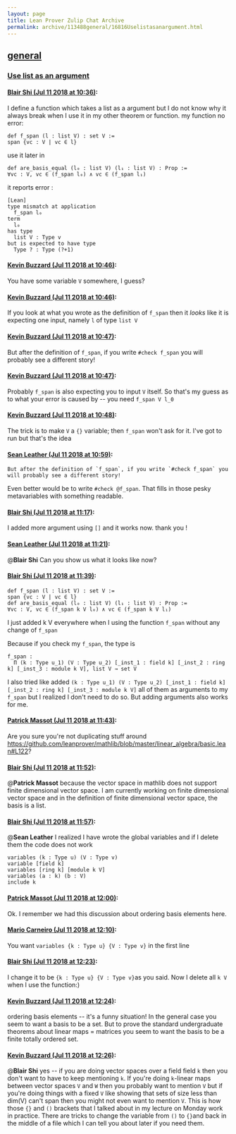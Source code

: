 ```yaml
---
layout: page
title: Lean Prover Zulip Chat Archive 
permalink: archive/113488general/16816Uselistasanargument.html
---
```


## [general](index.html)
### [Use list as an argument](16816Uselistasanargument.html)

#### [Blair Shi (Jul 11 2018 at 10:36)](https://leanprover.zulipchat.com/#narrow/stream/113488-general/topic/Use%20list%20as%20an%20argument/near/129458509):
I define a function which takes a list as a argument but I do not know why it always break when I use it in my other theorem or function.
my function no error:
```
def f_span (l : list V) : set V :=
span {vc : V | vc ∈ l}
```
use it later in
```
def are_basis_equal (l₀ : list V) (l₁ : list V) : Prop := 
∀vc : V, vc ∈ (f_span l₀) ∧ vc ∈ (f_span l₁) 
```
it reports error :
```
[Lean]
type mismatch at application
  f_span l₀
term
  l₀
has type
  list V : Type v
but is expected to have type
  Type ? : Type (?+1)
```

#### [Kevin Buzzard (Jul 11 2018 at 10:46)](https://leanprover.zulipchat.com/#narrow/stream/113488-general/topic/Use%20list%20as%20an%20argument/near/129458841):
You have some variable `V` somewhere, I guess?

#### [Kevin Buzzard (Jul 11 2018 at 10:46)](https://leanprover.zulipchat.com/#narrow/stream/113488-general/topic/Use%20list%20as%20an%20argument/near/129458858):
If you look at what you wrote as the definition of `f_span` then it *looks* like it is expecting one input, namely `l` of type `list V`

#### [Kevin Buzzard (Jul 11 2018 at 10:47)](https://leanprover.zulipchat.com/#narrow/stream/113488-general/topic/Use%20list%20as%20an%20argument/near/129458871):
But after the definition of `f_span`, if you write `#check f_span` you will probably see a different story!

#### [Kevin Buzzard (Jul 11 2018 at 10:47)](https://leanprover.zulipchat.com/#narrow/stream/113488-general/topic/Use%20list%20as%20an%20argument/near/129458902):
Probably `f_span` is also expecting you to input `V` itself. So that's my guess as to what your error is caused by -- you need `f_span V l_0`

#### [Kevin Buzzard (Jul 11 2018 at 10:48)](https://leanprover.zulipchat.com/#narrow/stream/113488-general/topic/Use%20list%20as%20an%20argument/near/129458955):
The trick is to make `V` a `{}` variable; then `f_span` won't ask for it. I've got to run but that's the idea

#### [Sean Leather (Jul 11 2018 at 10:59)](https://leanprover.zulipchat.com/#narrow/stream/113488-general/topic/Use%20list%20as%20an%20argument/near/129459298):
```quote
But after the definition of `f_span`, if you write `#check f_span` you will probably see a different story!
```
Even better would be to write `#check @f_span`. That fills in those pesky metavariables with something readable.

#### [Blair Shi (Jul 11 2018 at 11:17)](https://leanprover.zulipchat.com/#narrow/stream/113488-general/topic/Use%20list%20as%20an%20argument/near/129459870):
I added more argument using `[]` and it works now. thank you !

#### [Sean Leather (Jul 11 2018 at 11:21)](https://leanprover.zulipchat.com/#narrow/stream/113488-general/topic/Use%20list%20as%20an%20argument/near/129460007):
@**Blair Shi** Can you show us what it looks like now?

#### [Blair Shi (Jul 11 2018 at 11:39)](https://leanprover.zulipchat.com/#narrow/stream/113488-general/topic/Use%20list%20as%20an%20argument/near/129460651):
```
def f_span (l : list V) : set V :=
span {vc : V | vc ∈ l}
def are_basis_equal (l₀ : list V) (l₁ : list V) : Prop := 
∀vc : V, vc ∈ (f_span k V l₀) ∧ vc ∈ (f_span k V l₁) 
```
I just added k V everywhere when I using the function `f_span` without any change of `f_span` 

Because if you check my `f_span`, the type is
```
f_span :
  Π (k : Type u_1) (V : Type u_2) [_inst_1 : field k] [_inst_2 : ring k] [_inst_3 : module k V], list V → set V
```

I also tried like added `(k : Type u_1) (V : Type u_2) [_inst_1 : field k] [_inst_2 : ring k] [_inst_3 : module k V]` all of them as arguments to my `f_span` but I realized I don't need to do so. But adding arguments also works for me.

#### [Patrick Massot (Jul 11 2018 at 11:43)](https://leanprover.zulipchat.com/#narrow/stream/113488-general/topic/Use%20list%20as%20an%20argument/near/129460809):
Are you sure you're not duplicating stuff around https://github.com/leanprover/mathlib/blob/master/linear_algebra/basic.lean#L122?

#### [Blair Shi (Jul 11 2018 at 11:52)](https://leanprover.zulipchat.com/#narrow/stream/113488-general/topic/Use%20list%20as%20an%20argument/near/129461143):
@**Patrick Massot**  because the vector space in mathlib does not support finite dimensional vector space. I am currently working on finite dimensional vector space and in the definition of finite dimensional vector space, the basis is a list.

#### [Blair Shi (Jul 11 2018 at 11:57)](https://leanprover.zulipchat.com/#narrow/stream/113488-general/topic/Use%20list%20as%20an%20argument/near/129461329):
@**Sean Leather** 
I realized I have wrote the global variables and if I delete them the code does not work
```
variables (k : Type u) (V : Type v)
variable [field k]
variables [ring k] [module k V]
variables (a : k) (b : V)
include k 
```

#### [Patrick Massot (Jul 11 2018 at 12:00)](https://leanprover.zulipchat.com/#narrow/stream/113488-general/topic/Use%20list%20as%20an%20argument/near/129461449):
Ok. I remember we had this discussion about ordering basis elements here.

#### [Mario Carneiro (Jul 11 2018 at 12:10)](https://leanprover.zulipchat.com/#narrow/stream/113488-general/topic/Use%20list%20as%20an%20argument/near/129461828):
You want `variables {k : Type u} {V : Type v}` in the first line

#### [Blair Shi (Jul 11 2018 at 12:23)](https://leanprover.zulipchat.com/#narrow/stream/113488-general/topic/Use%20list%20as%20an%20argument/near/129462340):
I change it to be `{k : Type u} {V : Type v}`as you said. Now I delete all `k V` when I use the function:)

#### [Kevin Buzzard (Jul 11 2018 at 12:24)](https://leanprover.zulipchat.com/#narrow/stream/113488-general/topic/Use%20list%20as%20an%20argument/near/129462359):
ordering basis elements -- it's a funny situation! In the general case you seem to want a basis to be a set. But to prove the standard undergraduate theorems about linear maps = matrices you seem to want the basis to be a finite totally ordered set.

#### [Kevin Buzzard (Jul 11 2018 at 12:26)](https://leanprover.zulipchat.com/#narrow/stream/113488-general/topic/Use%20list%20as%20an%20argument/near/129462488):
@**Blair Shi** yes -- if you are doing vector spaces over a field field `k` then you don't want to have to keep mentioning `k`. If you're doing `k`-linear maps between vector spaces `V` and `W` then you probably want to mention `V` but if you're doing things with a fixed `V` like showing that sets of size less than dim(V) can't span then you might not even want to mention `V`. This is how those `{}` and `()` brackets that I talked about in my lecture on Monday work in practice. There are tricks to change the variable from `()` to `{}`and back in the middle of a file which I can tell you about later if you need them.

